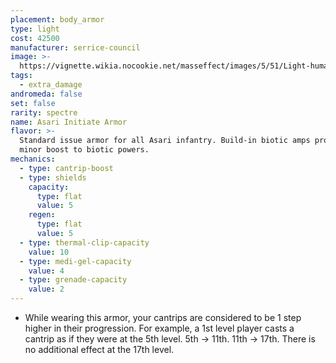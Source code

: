 ```yaml
---
placement: body_armor
type: light
cost: 42500
manufacturer: serrice-council
image: >-
  https://vignette.wikia.nocookie.net/masseffect/images/5/51/Light-human-Phoenix.png/revision/latest/scale-to-width-down/160?cb=20100209134257
tags:
  - extra_damage
andromeda: false
set: false
rarity: spectre
name: Asari Initiate Armor
flavor: >-
  Standard issue armor for all Asari infantry. Build-in biotic amps provide a
  minor boost to biotic powers.
mechanics:
  - type: cantrip-boost
  - type: shields
    capacity:
      type: flat
      value: 5
    regen:
      type: flat
      value: 5
  - type: thermal-clip-capacity
    value: 10
  - type: medi-gel-capacity
    value: 4
  - type: grenade-capacity
    value: 2
---
```

- While wearing this armor, your cantrips are considered to be 1 step higher in their progression.
For example, a 1st level player casts a cantrip as if they were at the 5th level. 5th -> 11th. 11th
-> 17th. There is no additional effect at the 17th level.
